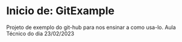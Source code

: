 # Inicio de: GitExample
Projeto de exemplo do git-hub para nos ensinar a como usa-lo. Aula Técnico do dia 23/02/2023

